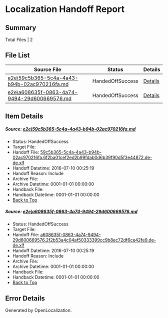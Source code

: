 # <a name='report-top'></a> Localization Handoff Report

## Summary
 Total Files | 2

## File List
 Source File | Status | Details 
 ----------- | ------ | ------- 
 [e2e\59c5b365-5c4a-4a43-b94b-02ac970216fa.md](https://github.com/OpenLocalizationTestOrg/oltest/blob/0cfebd76d26968a6d23c62da6a681b8f6187ce12/e2e/59c5b365-5c4a-4a43-b94b-02ac970216fa.md) | HandedOffSuccess | [Details](#e9a96719f57c2bbecb26e3c47343959beb95e4ec1)
 [e2e\a608635f-0863-4a74-9494-29d600669576.md](https://github.com/OpenLocalizationTestOrg/oltest/blob/0cfebd76d26968a6d23c62da6a681b8f6187ce12/e2e/a608635f-0863-4a74-9494-29d600669576.md) | HandedOffSuccess | [Details](#8e348e030f90cdefeb3abb373e253245b2073cee3)

## Item Details
##### <a name='e9a96719f57c2bbecb26e3c47343959beb95e4ec1'></a> Source: [e2e\59c5b365-5c4a-4a43-b94b-02ac970216fa.md](https://github.com/OpenLocalizationTestOrg/oltest/blob/0cfebd76d26968a6d23c62da6a681b8f6187ce12/e2e/59c5b365-5c4a-4a43-b94b-02ac970216fa.md)
* Status: HandedOffSuccess
* Target File: 
* Handoff File: [59c5b365-5c4a-4a43-b94b-02ac970216fa.6f2ba01cef2ed2b99fdab0d6b39f90d5f3e44872.de-de.xlf](https://github.com/OpenLocalizationTestOrg/olhandoff-e2e/blob/a73cb7e59b33b32a9f1cf2dcbf5cf21036e92490/ol-handoff/OpenLocalizationTestOrg/oltest-dede-fly/ci/ht/59c5b365-5c4a-4a43-b94b-02ac970216fa.6f2ba01cef2ed2b99fdab0d6b39f90d5f3e44872.de-de.xlf)
* Handoff Datetime: 2016-07-10 00:25:19
* Handoff Reason: Include
* Archive File: 
* Archive Datetime: 0001-01-01 00:00:00
* Handback File: 
* Handback Datetime: 0001-01-01 00:00:00
* [Back to Top](#report-top)

##### <a name='8e348e030f90cdefeb3abb373e253245b2073cee3'></a> Source: [e2e\a608635f-0863-4a74-9494-29d600669576.md](https://github.com/OpenLocalizationTestOrg/oltest/blob/0cfebd76d26968a6d23c62da6a681b8f6187ce12/e2e/a608635f-0863-4a74-9494-29d600669576.md)
* Status: HandedOffSuccess
* Target File: 
* Handoff File: [a608635f-0863-4a74-9494-29d600669576.2f2b53a4c04af50333399cc9b8ec72df6ce42fe9.de-de.xlf](https://github.com/OpenLocalizationTestOrg/olhandoff-e2e/blob/a73cb7e59b33b32a9f1cf2dcbf5cf21036e92490/ol-handoff/OpenLocalizationTestOrg/oltest-dede-fly/ci/ht/a608635f-0863-4a74-9494-29d600669576.2f2b53a4c04af50333399cc9b8ec72df6ce42fe9.de-de.xlf)
* Handoff Datetime: 2016-07-10 00:25:19
* Handoff Reason: Include
* Archive File: 
* Archive Datetime: 0001-01-01 00:00:00
* Handback File: 
* Handback Datetime: 0001-01-01 00:00:00
* [Back to Top](#report-top)


## Error Details

Generated by OpenLocalization.
